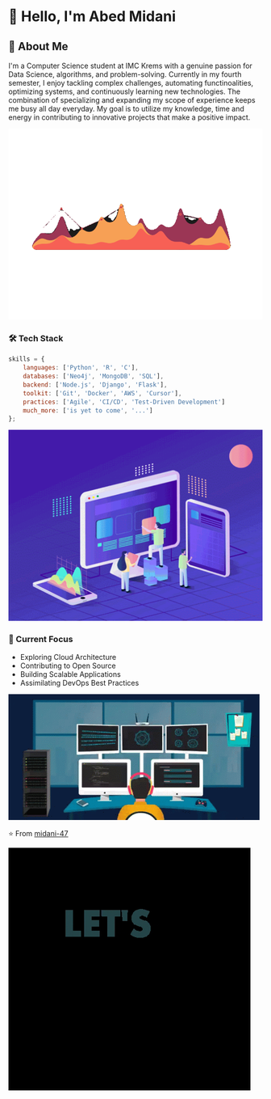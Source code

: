 # 👋 Hello, I'm Abed Midani 


## 🚀 About Me

I'm a Computer Science student at IMC Krems with a genuine passion for Data Science, algorithms, and problem-solving. Currently in my fourth semester, I enjoy tackling complex challenges, automating functinoalities, optimizing systems, and continuously learning new technologies. The combination of specializing and expanding my scope of experience keeps me busy all day everyday. My goal is to utilize my knowledge, time and energy in contributing to innovative projects that make a positive impact.

<!-- ![GIF](https://github.com/midani-47/midani-47/blob/main/gifs/221352987-68da234d-4d62-4e9d-9d7f-098dc657c2dc.gif?raw=true) -->
![GIF](https://github.com/midani-47/midani-47/blob/main/gifs/2.gif?raw=true)


### 🛠️ Tech Stack

```javascript
skills = {
    languages: ['Python', 'R', 'C'],
    databases: ['Neo4j', 'MongoDB', 'SQL'],
    backend: ['Node.js', 'Django', 'Flask'],
    toolkit: ['Git', 'Docker', 'AWS', 'Cursor'],
    practices: ['Agile', 'CI/CD', 'Test-Driven Development']
    much_more: ['is yet to come', '...']
};
```
![GIF](https://github.com/midani-47/midani-47/blob/main/gifs/BENEFITS%20OF%20CUSTOM%20SOFTWARE%20DEVELOPMENT%20OVER%20OFF-THE-SHELF%20SOFTWARE%20WHEN%20WORKING%20FROM%20HOME.gif?raw=true)


### 🌱 Current Focus

- Exploring Cloud Architecture
- Contributing to Open Source
- Building Scalable Applications
- Assimilating DevOps Best Practices

![GIF](https://github.com/midani-47/midani-47/blob/main/gifs/212750147-854a394f-fee9-4080-9770-78a4b7ece53f.gif?raw=true)

⭐️ From [midani-47](https://github.com/midani-47)

![GIF](https://github.com/midani-47/midani-47/blob/main/gifs/Tech%20Technology%20GIF%20by%20The%20Coding%20Space%20RD.gif?raw=true)

<!--
**midani-47/midani-47** is a ✨ _special_ ✨ repository because its `README.md` (this file) appears on your GitHub profile.

Here are some ideas to get you started:

- 🔭 I’m currently working on ...
- 🌱 I’m currently learning ...
- 👯 I’m looking to collaborate on ...
- 🤔 I’m looking for help with ...
- 💬 Ask me about ...
- 📫 How to reach me: ...
- 😄 Pronouns: ...
- ⚡ Fun fact: ...
-->
